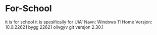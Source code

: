 # For-School
it is for school 
it is spesifically for UIA'
Navn: Windows 11 Home
Versjon: 10.0.22621 bygg 22621
olivgyv
git versjon 2.30.1
